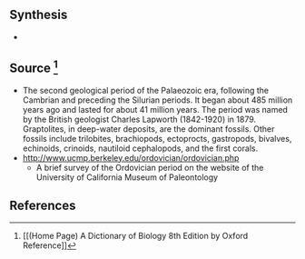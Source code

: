 ## Synthesis
- 
## Source [^1]
- The second geological period of the Palaeozoic era, following the Cambrian and preceding the Silurian periods. It began about 485 million years ago and lasted for about 41 million years. The period was named by the British geologist Charles Lapworth (1842-1920) in 1879. Graptolites, in deep-water deposits, are the dominant fossils. Other fossils include trilobites, brachiopods, ectoprocts, gastropods, bivalves, echinoids, crinoids, nautiloid cephalopods, and the first corals.
- http://www.ucmp.berkeley.edu/ordovician/ordovician.php
	- A brief survey of the Ordovician period on the website of the University of California Museum of Paleontology
## References

[^1]: [[(Home Page) A Dictionary of Biology 8th Edition by Oxford Reference]]